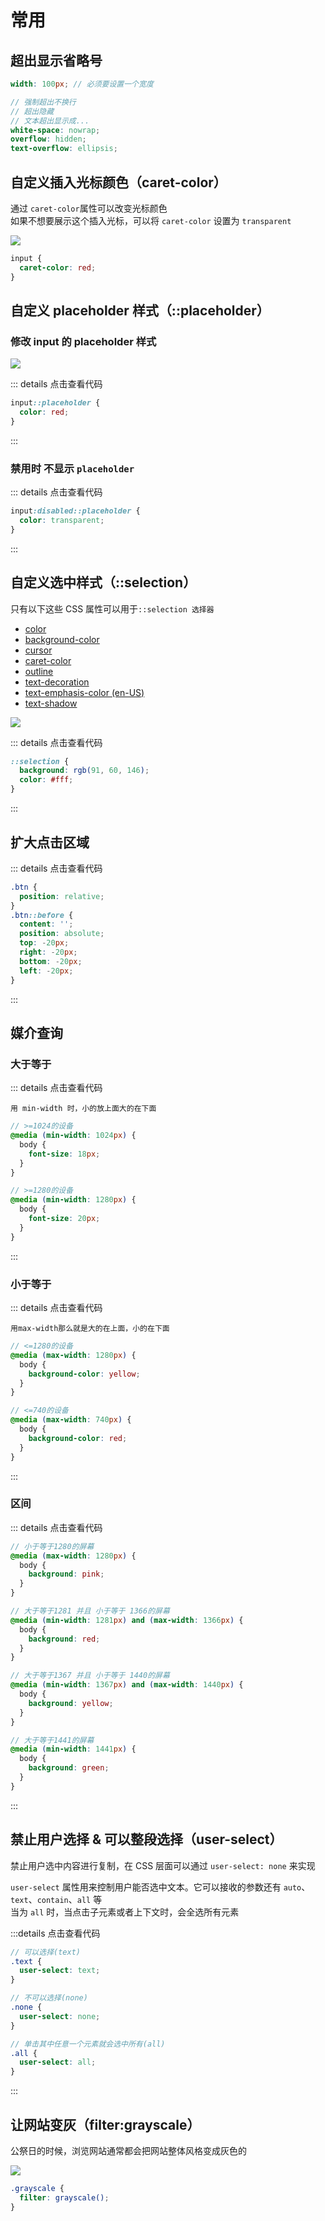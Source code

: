 # 常用

## 超出显示省略号

```scss
width: 100px; // 必须要设置一个宽度

// 强制超出不换行
// 超出隐藏
// 文本超出显示成...
white-space: nowrap;
overflow: hidden;
text-overflow: ellipsis;
```

## 自定义插入光标颜色（caret-color）

通过 `caret-color`属性可以改变光标颜色  
如果不想要展示这个插入光标，可以将 `caret-color` 设置为 `transparent`

<img src="/caret.png" />

```scss
input {
  caret-color: red;
}
```

## 自定义 placeholder 样式（::placeholder）

### 修改 input 的 placeholder 样式

<img src="/placeholder.png" />

::: details 点击查看代码

```scss
input::placeholder {
  color: red;
}
```

:::

### 禁用时 不显示 `placeholder`

::: details 点击查看代码

```scss
input:disabled::placeholder {
  color: transparent;
}
```

:::

## 自定义选中样式（::selection）

只有以下这些 CSS 属性可以用于`::selection 选择器`

- [color](https://developer.mozilla.org/zh-CN/docs/Web/CSS/color)
- [background-color](https://developer.mozilla.org/zh-CN/docs/Web/CSS/background-color)
- [cursor](https://developer.mozilla.org/zh-CN/docs/Web/CSS/cursor)
- [caret-color](https://developer.mozilla.org/zh-CN/docs/Web/CSS/caret-color)
- [outline](https://developer.mozilla.org/zh-CN/docs/Web/CSS/outline)
- [text-decoration](https://developer.mozilla.org/zh-CN/docs/Web/CSS/text-decoration)
- [text-emphasis-color (en-US)](https://developer.mozilla.org/en-US/docs/Web/CSS/text-emphasis-color)
- [text-shadow](https://developer.mozilla.org/zh-CN/docs/Web/CSS/text-shadow)

<img src="/selection.png" />

::: details 点击查看代码

```scss
::selection {
  background: rgb(91, 60, 146);
  color: #fff;
}
```

:::

## 扩大点击区域

::: details 点击查看代码

```scss
.btn {
  position: relative;
}
.btn::before {
  content: '';
  position: absolute;
  top: -20px;
  right: -20px;
  bottom: -20px;
  left: -20px;
}
```

:::

## 媒介查询

### 大于等于

::: details 点击查看代码

`用 min-width 时，小的放上面大的在下面`

```scss
// >=1024的设备
@media (min-width: 1024px) {
  body {
    font-size: 18px;
  }
}

// >=1280的设备
@media (min-width: 1280px) {
  body {
    font-size: 20px;
  }
}
```

:::

### 小于等于

::: details 点击查看代码

`用max-width那么就是大的在上面，小的在下面`

```scss
// <=1280的设备
@media (max-width: 1280px) {
  body {
    background-color: yellow;
  }
}

// <=740的设备
@media (max-width: 740px) {
  body {
    background-color: red;
  }
}
```

:::

### 区间

::: details 点击查看代码

```scss
// 小于等于1280的屏幕
@media (max-width: 1280px) {
  body {
    background: pink;
  }
}

// 大于等于1281 并且 小于等于 1366的屏幕
@media (min-width: 1281px) and (max-width: 1366px) {
  body {
    background: red;
  }
}

// 大于等于1367 并且 小于等于 1440的屏幕
@media (min-width: 1367px) and (max-width: 1440px) {
  body {
    background: yellow;
  }
}

// 大于等于1441的屏幕
@media (min-width: 1441px) {
  body {
    background: green;
  }
}
```

:::

## 禁止用户选择 & 可以整段选择（user-select）

禁止用户选中内容进行复制，在 CSS 层面可以通过 `user-select: none` 来实现

`user-select` 属性用来控制用户能否选中文本。它可以接收的参数还有 `auto`、`text`、`contain`、`all` 等  
当为 `all` 时，当点击子元素或者上下文时，会全选所有元素

:::details 点击查看代码

```scss
// 可以选择(text)
.text {
  user-select: text;
}

// 不可以选择(none)
.none {
  user-select: none;
}

// 单击其中任意一个元素就会选中所有(all)
.all {
  user-select: all;
}
```

:::

## 让网站变灰（filter:grayscale）

公祭日的时候，浏览网站通常都会把网站整体风格变成灰色的

<img src="/grayscale.png" />

```scss
.grayscale {
  filter: grayscale();
}
```
